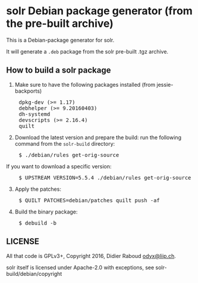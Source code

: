 solr Debian package generator (from the pre-built archive)
==========================================================

This is a Debian-package generator for solr.

It will generate a `.deb` package from the solr pre-built .tgz archive.

How to build a solr package
---------------------------

1. Make sure to have the following packages installed (from jessie-backports)
<pre>
    dpkg-dev (>= 1.17)
    debhelper (>= 9.20160403)
    dh-systemd
    devscripts (>= 2.16.4)
    quilt
</pre>

2. Download the latest version and prepare the build: run the following
   command from the `solr-build` directory:
<pre>
    $ ./debian/rules get-orig-source
</pre>

If you want to download a specific version:
<pre>
    $ UPSTREAM_VERSION=5.5.4 ./debian/rules get-orig-source
</pre>

3. Apply the patches:
<pre>
    $ QUILT_PATCHES=debian/patches quilt push -af
</pre>

4. Build the binary package:
<pre>
    $ debuild -b
</pre>

LICENSE
-------

All that code is GPLv3+, Copyright 2016, Didier Raboud <odyx@liip.ch>.

solr itself is licensed under Apache-2.0 with exceptions, see solr-build/debian/copyright
